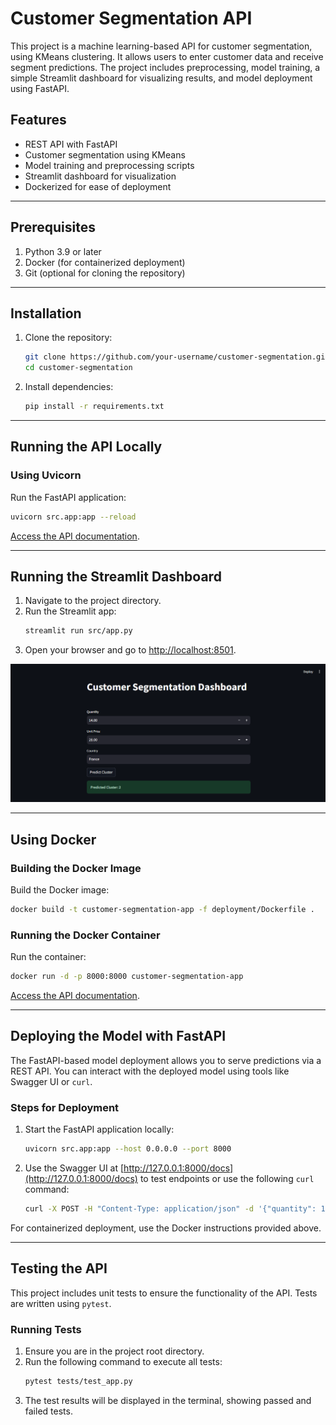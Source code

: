 # Customer Segmentation API

This project is a machine learning-based API for customer segmentation, using KMeans clustering. It allows users to enter customer data and receive segment predictions. The project includes preprocessing, model training, a simple Streamlit dashboard for visualizing results, and model deployment using FastAPI.

## Features

- REST API with FastAPI
- Customer segmentation using KMeans
- Model training and preprocessing scripts
- Streamlit dashboard for visualization
- Dockerized for ease of deployment

---

## Prerequisites

1. Python 3.9 or later
2. Docker (for containerized deployment)
3. Git (optional for cloning the repository)

---

## Installation

1. Clone the repository:

   ```bash
   git clone https://github.com/your-username/customer-segmentation.git
   cd customer-segmentation
   ```

2. Install dependencies:

   ```bash
   pip install -r requirements.txt
   ```

---

## Running the API Locally

### Using Uvicorn

Run the FastAPI application:

```bash
uvicorn src.app:app --reload
```

[Access the API documentation](http://127.0.0.1:8000/docs).

---

## Running the Streamlit Dashboard

1. Navigate to the project directory.
2. Run the Streamlit app:
   ```bash
   streamlit run src/app.py
   ```
3. Open your browser and go to [http://localhost:8501](http://localhost:8501).  

![alt text](image.png)

---

## Using Docker

### Building the Docker Image

Build the Docker image:

```bash
docker build -t customer-segmentation-app -f deployment/Dockerfile .
```

### Running the Docker Container

Run the container:

```bash
docker run -d -p 8000:8000 customer-segmentation-app
```

[Access the API documentation](http://127.0.0.1:8000/docs).

---

## Deploying the Model with FastAPI

The FastAPI-based model deployment allows you to serve predictions via a REST API. You can interact with the deployed model using tools like Swagger UI or `curl`.

### Steps for Deployment

1. Start the FastAPI application locally:

   ```bash
   uvicorn src.app:app --host 0.0.0.0 --port 8000
   ```

2. Use the Swagger UI at [http://127.0.0.1:8000/docs](http://127.0.0.1:8000/docs) to test endpoints or use the following `curl` command:

   ```bash
   curl -X POST -H "Content-Type: application/json" -d '{"quantity": 10.0, "unit_price": 5.5, "country": "France"}' "http://127.0.0.1:8000/predict"
   ```

For containerized deployment, use the Docker instructions provided above.

---

## Testing the API

This project includes unit tests to ensure the functionality of the API. Tests are written using `pytest`.

### Running Tests

1. Ensure you are in the project root directory.
2. Run the following command to execute all tests:
   ```bash
   pytest tests/test_app.py
   ```
3. The test results will be displayed in the terminal, showing passed and failed tests.


